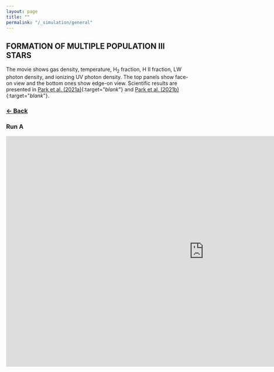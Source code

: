 ```yaml
---
layout: page
title: ""
permalink: "/_simulation/general"
---
```


## FORMATION OF MULTIPLE POPULATION III STARS
The movie shows gas density, temperature, H<sub>2</sub> fraction, H II fraction, LW photon density, and ionizing UV photon density.
The top panels show face-on view and the bottom ones show edge-on view.
Scientific results are presented in [Park et al. (2021a)](https://ui.adsabs.harvard.edu/abs/2021MNRAS.508.6176P/abstract){:target="_blank_"} and 
[Park et al. (2021b)](https://ui.adsabs.harvard.edu/abs/2021MNRAS.508.6193P/abstract){:target="_blank_"}.     

### [<- Back](https://jwpark5064.github.io/simulation)

### Run A
<iframe width="1080" height="630" src="https://www.youtube.com/embed/dFuQVl5JpVA" title="YouTube video player" frameborder="0" allow="accelerometer; autoplay; clipboard-write; encrypted-media; gyroscope; picture-in-picture" allowfullscreen></iframe>
